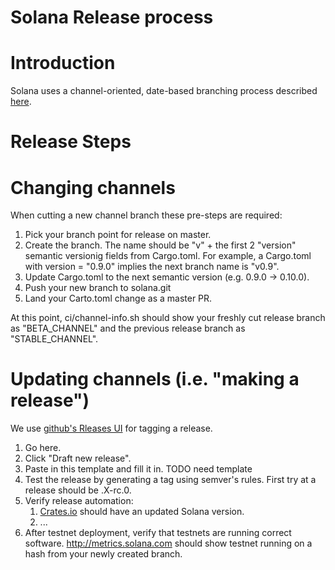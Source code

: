 Solana Release process
===

Introduction
===

Solana uses a channel-oriented, date-based branching process described [here](https://github.com/solana-labs/solana/blob/master/rfcs/rfc-005-branches-tags-and-channels.md).

Release Steps
===

Changing channels
==
When cutting a new channel branch these pre-steps are required:

1. Pick your branch point for release on master.
2. Create the branch.  The name should be "v" + the first 2 "version" semantic versionig fields from Cargo.toml.  For example, a Cargo.toml with version = "0.9.0" implies the next branch name is "v0.9".
3. Update Cargo.toml to the next semantic version (e.g. 0.9.0 -> 0.10.0).
4. Push your new branch to solana.git
5. Land your Carto.toml change as a master PR.

At this point, ci/channel-info.sh should show your freshly cut release branch as "BETA_CHANNEL" and the previous release branch as "STABLE_CHANNEL".

Updating channels (i.e. "making a release")
==
We use [github's Rleases UI](https://github.com/solana-labs/solana/releases) for tagging a release.

1. Go here.
2. Click "Draft new release".
3. Paste in this template and fill it in.
 TODO need template
4. Test the release by generating a tag using semver's rules.  First try at a release should be <branchname>.X-rc.0.
5. Verify release automation:
   1. [Crates.io](https://crates.io/crates/solana) should have an updated Solana version.
   2. ...
6. After testnet deployment, verify that testnets are running correct software.  http://metrics.solana.com should show testnet running on a hash from your newly created branch.

